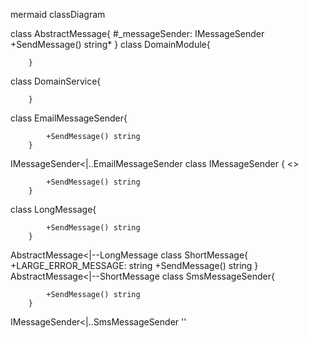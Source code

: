 mermaid
classDiagram


class AbstractMessage{
            #_messageSender: IMessageSender
            +SendMessage() string*
        }
class DomainModule{
            
            
        }
class DomainService{
            
            
        }
class EmailMessageSender{
            
            +SendMessage() string
        }
IMessageSender<|..EmailMessageSender
class IMessageSender {
            <<interface>>
            
            +SendMessage() string
        }
class LongMessage{
            
            +SendMessage() string
        }
AbstractMessage<|--LongMessage
class ShortMessage{
            +LARGE_ERROR_MESSAGE: string
            +SendMessage() string
        }
AbstractMessage<|--ShortMessage
class SmsMessageSender{
            
            +SendMessage() string
        }
IMessageSender<|..SmsMessageSender
''
